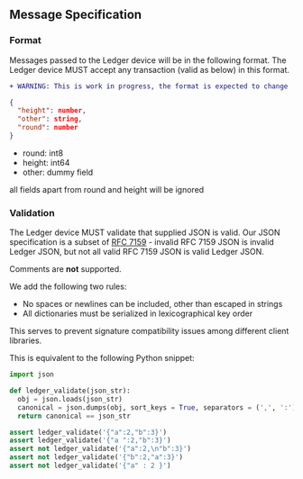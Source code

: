 Message Specification
-------------------------

### Format

Messages passed to the Ledger device will be in the following format. The Ledger device MUST accept any transaction (valid as below) in this format.

```diff
+ WARNING: This is work in progress, the format is expected to change
```


```json
{
  "height": number,
  "other": string,
  "round": number
}
```

- round: int8 
- height: int64
- other: dummy field

all fields apart from round and height will be ignored

### Validation

The Ledger device MUST validate that supplied JSON is valid. Our JSON specification is a subset of [RFC 7159](https://tools.ietf.org/html/rfc7159) - invalid RFC 7159 JSON is invalid Ledger JSON, but not all valid RFC 7159 JSON is valid Ledger JSON.

Comments are **not** supported.

We add the following two rules:
- No spaces or newlines can be included, other than escaped in strings
- All dictionaries must be serialized in lexicographical key order

This serves to prevent signature compatibility issues among different client libraries.

This is equivalent to the following Python snippet:

```python
import json

def ledger_validate(json_str):
  obj = json.loads(json_str)
  canonical = json.dumps(obj, sort_keys = True, separators = (',', ':'))
  return canonical == json_str

assert ledger_validate('{"a":2,"b":3}')
assert ledger_validate('{"a ":2,"b":3}')
assert not ledger_validate('{"a":2,\n"b":3}')
assert not ledger_validate('{"b":2,"a":3}')
assert not ledger_validate('{"a" : 2 }')
```
